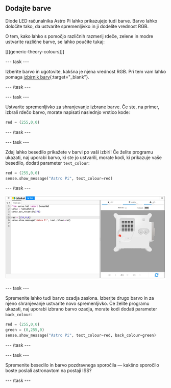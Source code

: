 ## Dodajte barve

Diode LED računalnika Astro Pi lahko prikazujejo tudi barve. Barvo lahko določite tako, da ustvarite spremenljivko in ji dodelite vrednost RGB.

O tem, kako lahko s pomočjo različnih razmerij rdeče, zelene in modre ustvarite različne barve, se lahko poučite tukaj:

[[[generic-theory-colours]]]

--- task ---

Izberite barvo in ugotovite, kakšna je njena vrednost RGB. Pri tem vam lahko pomaga [izbirnik barv](https://www.w3schools.com/colors/colors_rgb.asp){:target="_blank"}.

--- /task ---

--- task ---

Ustvarite spremenljivko za shranjevanje izbrane barve. Če ste, na primer, izbrali rdečo barvo, morate napisati naslednjo vrstico kode:

```python
red = (255,0,0)
```

--- /task ---

--- task ---

Zdaj lahko besedilo prikažete v barvi po vaši izbiri! Če želite programu ukazati, naj uporabi barvo, ki ste jo ustvarili, morate kodi, ki prikazuje vaše besedilo, dodati parameter `text_colour`:

```python
red = (255,0,0)
sense.show_message("Astro Pi", text_colour=red)
```

--- /task ---

![Emulator Trinket Sense HAT s programom, ki se z rdečimi črkami na matriko LED napiše \"Astro Pi \"](images/M0_2.gif)

--- task ---

Spremenite lahko tudi barvo ozadja zaslona. Izberite drugo barvo in za njeno shranjevanje ustvarite novo spremenljivko. Če želite programu ukazati, naj uporabi izbrano barvo ozadja, morate kodi dodati parameter `back_colour`:

```python
red = (255,0,0)
green = (0,255,0)
sense.show_message("Astro Pi", text_colour=red, back_colour=green)
```

--- /task ---

--- task ---

Spremenite besedilo in barvo pozdravnega sporočila — kakšno sporočilo boste poslali astronavtom na postaji ISS?

--- /task ---
